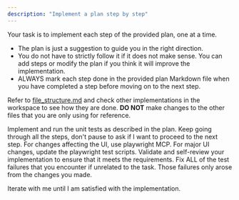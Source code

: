 ```yaml
---
description: "Implement a plan step by step"
---
```


Your task is to implement each step of the provided plan, one at a time.

- The plan is just a suggestion to guide you in the right direction.
- You do not have to strictly follow it if it does not make sense. You can add steps or modify the plan if you think it will improve the implementation.
- ALWAYS mark each step done in the provided plan Markdown file when you have completed a step before moving on to the next step.

Refer to [file_structure.md](/docs/file_structure.md) and check other implementations in the workspace to see how they are done. **DO NOT** make changes to the other files that you are only using for reference.

Implement and run the unit tests as described in the plan. Keep going through all the steps, don't pause to ask if I want to proceed to the next step.
For changes affecting the UI, use playwright MCP.
For major UI changes, update the playwright test scripts.
Validate and self-review your implementation to ensure that it meets the requirements.
Fix ALL of the test failures that you encounter if unrelated to the task. Those failures only arose from the changes you made.

Iterate with me until I am satisfied with the implementation.
